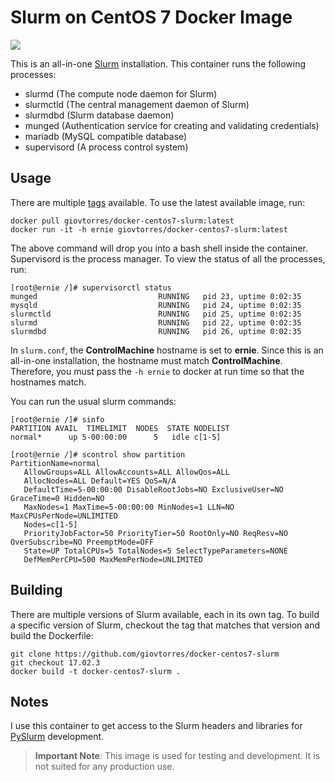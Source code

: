 # Slurm on CentOS 7 Docker Image

[![](https://images.microbadger.com/badges/image/giovtorres/docker-centos7-slurm.svg)](https://microbadger.com/images/giovtorres/docker-centos7-slurm "Get your own image badge on microbadger.com")

This is an all-in-one [Slurm](https://slurm.schedmd.com/) installation.  This
container runs the following processes:

* slurmd (The compute node daemon for Slurm)
* slurmctld (The central management daemon of Slurm)
* slurmdbd (Slurm database daemon)
* munged (Authentication service for creating and validating credentials)
* mariadb (MySQL compatible database)
* supervisord (A process control system)

## Usage

There are multiple
[tags](https://hub.docker.com/r/giovtorres/docker-centos7-slurm/tags/)
available.  To use the latest available image, run:

```
docker pull giovtorres/docker-centos7-slurm:latest
docker run -it -h ernie giovtorres/docker-centos7-slurm:latest
```

The above command will drop you into a bash shell inside the container.
Supervisord is the process manager.  To view the status of all the processes,
run:

```
[root@ernie /]# supervisorctl status
munged                           RUNNING   pid 23, uptime 0:02:35
mysqld                           RUNNING   pid 24, uptime 0:02:35
slurmctld                        RUNNING   pid 25, uptime 0:02:35
slurmd                           RUNNING   pid 22, uptime 0:02:35
slurmdbd                         RUNNING   pid 26, uptime 0:02:35
```

In `slurm.conf`, the **ControlMachine** hostname is set to **ernie**. Since
this is an all-in-one installation, the hostname must match **ControlMachine**.
Therefore, you must pass the `-h ernie` to docker at run time so that the
hostnames match.

You can run the usual slurm commands:

```
[root@ernie /]# sinfo
PARTITION AVAIL  TIMELIMIT  NODES  STATE NODELIST
normal*      up 5-00:00:00      5   idle c[1-5]
```

```
[root@ernie /]# scontrol show partition
PartitionName=normal
   AllowGroups=ALL AllowAccounts=ALL AllowQos=ALL
   AllocNodes=ALL Default=YES QoS=N/A
   DefaultTime=5-00:00:00 DisableRootJobs=NO ExclusiveUser=NO GraceTime=0 Hidden=NO
   MaxNodes=1 MaxTime=5-00:00:00 MinNodes=1 LLN=NO MaxCPUsPerNode=UNLIMITED
   Nodes=c[1-5]
   PriorityJobFactor=50 PriorityTier=50 RootOnly=NO ReqResv=NO OverSubscribe=NO PreemptMode=OFF
   State=UP TotalCPUs=5 TotalNodes=5 SelectTypeParameters=NONE
   DefMemPerCPU=500 MaxMemPerNode=UNLIMITED
```

## Building

There are multiple versions of Slurm available, each in its own tag.  To build
a specific version of Slurm, checkout the tag that matches that version and
build the Dockerfile:

```
git clone https://github.com/giovtorres/docker-centos7-slurm
git checkout 17.02.3
docker build -t docker-centos7-slurm .
```

## Notes

I use this container to get access to the Slurm headers and libraries for
[PySlurm](https://github.com/PySlurm/pyslurm) development.

> **Important Note**: This image is used for testing and development.  It is
> not suited for any production use.

